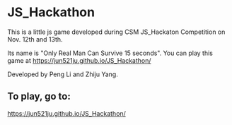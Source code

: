 # JS_Hackathon

This is a little js game developed during CSM JS_Hackaton Competition on Nov. 12th and 13th.

Its name is "Only Real Man Can Survive 15 seconds". You can play this game at https://jun521ju.github.io/JS_Hackathon/

Developed by Peng Li and Zhiju Yang.

## To play, go to:
 https://jun521ju.github.io/JS_Hackathon/
